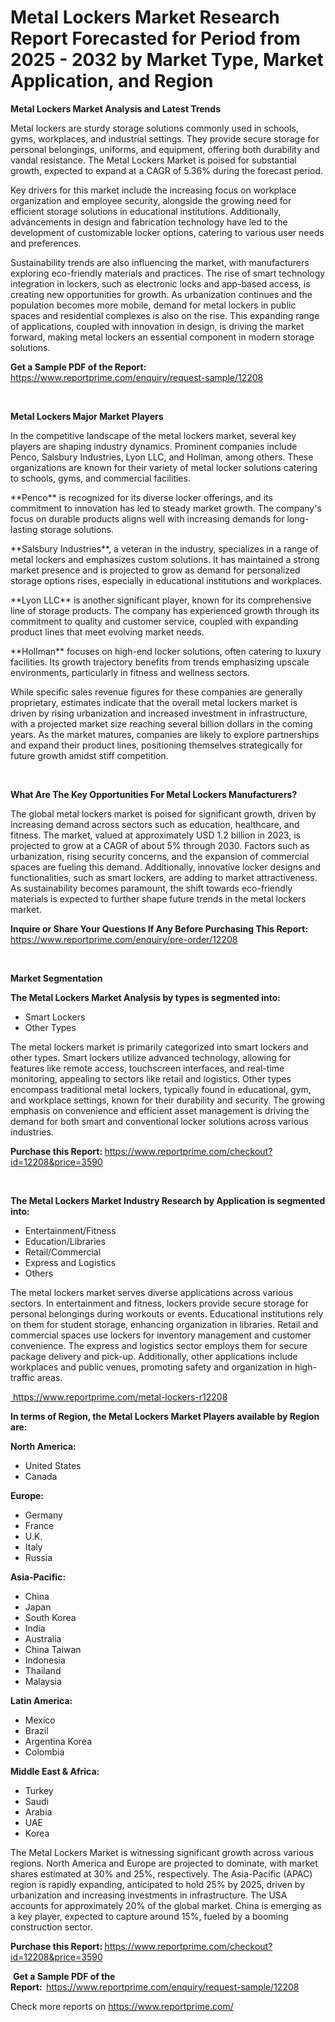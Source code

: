 <p><h1>Metal Lockers Market Research Report Forecasted for Period from 2025 -  2032 by Market Type, Market Application, and Region</h1></p><p><strong>Metal Lockers Market Analysis and Latest Trends</strong></p>
<p><p>Metal lockers are sturdy storage solutions commonly used in schools, gyms, workplaces, and industrial settings. They provide secure storage for personal belongings, uniforms, and equipment, offering both durability and vandal resistance. The Metal Lockers Market is poised for substantial growth, expected to expand at a CAGR of 5.36% during the forecast period. </p><p>Key drivers for this market include the increasing focus on workplace organization and employee security, alongside the growing need for efficient storage solutions in educational institutions. Additionally, advancements in design and fabrication technology have led to the development of customizable locker options, catering to various user needs and preferences. </p><p>Sustainability trends are also influencing the market, with manufacturers exploring eco-friendly materials and practices. The rise of smart technology integration in lockers, such as electronic locks and app-based access, is creating new opportunities for growth. As urbanization continues and the population becomes more mobile, demand for metal lockers in public spaces and residential complexes is also on the rise. This expanding range of applications, coupled with innovation in design, is driving the market forward, making metal lockers an essential component in modern storage solutions.</p></p>
<p><strong>Get a Sample PDF of the Report:&nbsp;</strong> <a href="https://www.reportprime.com/enquiry/request-sample/12208?utm_campaign=2744&utm_medium=2&utm_source=Github&utm_content=ia&utm_term=18032025&utm_id=metal-lockers">https://www.reportprime.com/enquiry/request-sample/12208</a></p>
<p>&nbsp;</p>
<p><strong>Metal Lockers Major Market Players</strong></p>
<p><p>In the competitive landscape of the metal lockers market, several key players are shaping industry dynamics. Prominent companies include Penco, Salsbury Industries, Lyon LLC, and Hollman, among others. These organizations are known for their variety of metal locker solutions catering to schools, gyms, and commercial facilities.</p><p>**Penco** is recognized for its diverse locker offerings, and its commitment to innovation has led to steady market growth. The company's focus on durable products aligns well with increasing demands for long-lasting storage solutions.</p><p>**Salsbury Industries**, a veteran in the industry, specializes in a range of metal lockers and emphasizes custom solutions. It has maintained a strong market presence and is projected to grow as demand for personalized storage options rises, especially in educational institutions and workplaces.</p><p>**Lyon LLC** is another significant player, known for its comprehensive line of storage products. The company has experienced growth through its commitment to quality and customer service, coupled with expanding product lines that meet evolving market needs.</p><p>**Hollman** focuses on high-end locker solutions, often catering to luxury facilities. Its growth trajectory benefits from trends emphasizing upscale environments, particularly in fitness and wellness sectors.</p><p>While specific sales revenue figures for these companies are generally proprietary, estimates indicate that the overall metal lockers market is driven by rising urbanization and increased investment in infrastructure, with a projected market size reaching several billion dollars in the coming years. As the market matures, companies are likely to explore partnerships and expand their product lines, positioning themselves strategically for future growth amidst stiff competition.</p></p>
<p>&nbsp;</p>
<p><strong>What Are The Key Opportunities For Metal Lockers Manufacturers?</strong></p>
<p><p>The global metal lockers market is poised for significant growth, driven by increasing demand across sectors such as education, healthcare, and fitness. The market, valued at approximately USD 1.2 billion in 2023, is projected to grow at a CAGR of about 5% through 2030. Factors such as urbanization, rising security concerns, and the expansion of commercial spaces are fueling this demand. Additionally, innovative locker designs and functionalities, such as smart lockers, are adding to market attractiveness. As sustainability becomes paramount, the shift towards eco-friendly materials is expected to further shape future trends in the metal lockers market.</p></p>
<p><strong>Inquire or Share Your Questions If Any Before Purchasing This Report:</strong> <a href="https://www.reportprime.com/enquiry/pre-order/12208?utm_campaign=2744&utm_medium=2&utm_source=Github&utm_content=ia&utm_term=18032025&utm_id=metal-lockers">https://www.reportprime.com/enquiry/pre-order/12208</a></p>
<p>&nbsp;</p>
<p><strong>Market Segmentation</strong></p>
<p><strong>The Metal Lockers Market Analysis by types is segmented into:</strong></p>
<p><ul><li>Smart Lockers</li><li>Other Types</li></ul></p>
<p><p>The metal lockers market is primarily categorized into smart lockers and other types. Smart lockers utilize advanced technology, allowing for features like remote access, touchscreen interfaces, and real-time monitoring, appealing to sectors like retail and logistics. Other types encompass traditional metal lockers, typically found in educational, gym, and workplace settings, known for their durability and security. The growing emphasis on convenience and efficient asset management is driving the demand for both smart and conventional locker solutions across various industries.</p></p>
<p><strong>Purchase this Report:&nbsp;</strong><a href="https://www.reportprime.com/checkout?id=12208&price=3590&utm_campaign=2744&utm_medium=2&utm_source=Github&utm_content=ia&utm_term=18032025&utm_id=metal-lockers">https://www.reportprime.com/checkout?id=12208&price=3590</a></p>
<p>&nbsp;</p>
<p><strong>The Metal Lockers Market Industry Research by Application is segmented into:</strong></p>
<p><ul><li>Entertainment/Fitness</li><li>Education/Libraries</li><li>Retail/Commercial</li><li>Express and Logistics</li><li>Others</li></ul></p>
<p><p>The metal lockers market serves diverse applications across various sectors. In entertainment and fitness, lockers provide secure storage for personal belongings during workouts or events. Educational institutions rely on them for student storage, enhancing organization in libraries. Retail and commercial spaces use lockers for inventory management and customer convenience. The express and logistics sector employs them for secure package delivery and pick-up. Additionally, other applications include workplaces and public venues, promoting safety and organization in high-traffic areas.</p></p>
<p><a href="https://www.reportprime.com/metal-lockers-r12208?utm_campaign=2744&utm_medium=2&utm_source=Github&utm_content=ia&utm_term=18032025&utm_id=metal-lockers">&nbsp;https://www.reportprime.com/metal-lockers-r12208</a></p>
<p><strong>In terms of Region, the Metal Lockers Market Players available by Region are:</strong></p>
<p>
    <p> <strong> North America: </strong>
        <ul>
            <li>United States</li>
            <li>Canada</li>
        </ul>
        </p> 
    <p> <strong> Europe: </strong>
        <ul>
            <li>Germany</li>
            <li>France</li>
            <li>U.K.</li>
            <li>Italy</li>
            <li>Russia</li>
        </ul>
        </p> 
    <p> <strong> Asia-Pacific: </strong>
        <ul>
            <li>China</li>
            <li>Japan</li>
            <li>South Korea</li>
            <li>India</li>
            <li>Australia</li>
            <li>China Taiwan</li>
            <li>Indonesia</li>
            <li>Thailand</li>
            <li>Malaysia</li>
        </ul>
        </p> 
    <p> <strong> Latin America: </strong>
        <ul>
            <li>Mexico</li>
            <li>Brazil</li>
            <li>Argentina Korea</li>
            <li>Colombia</li>
        </ul>
        </p> 
    <p> <strong> Middle East & Africa: </strong>
        <ul>
            <li>Turkey</li>
            <li>Saudi</li>
            <li>Arabia</li>
            <li>UAE</li>
            <li>Korea</li>
        </ul>
    </p>
    </p>
<p><p>The Metal Lockers Market is witnessing significant growth across various regions. North America and Europe are projected to dominate, with market shares estimated at 30% and 25%, respectively. The Asia-Pacific (APAC) region is rapidly expanding, anticipated to hold 25% by 2025, driven by urbanization and increasing investments in infrastructure. The USA accounts for approximately 20% of the global market. China is emerging as a key player, expected to capture around 15%, fueled by a booming construction sector.</p></p>
<p><strong>Purchase this Report: </strong><a href="https://www.reportprime.com/checkout?id=12208&price=3590&utm_campaign=2744&utm_medium=2&utm_source=Github&utm_content=ia&utm_term=18032025&utm_id=metal-lockers">https://www.reportprime.com/checkout?id=12208&price=3590</a></p>
<p>&nbsp;<strong>Get a Sample PDF of the Report:&nbsp;&nbsp;</strong><a href="https://www.reportprime.com/enquiry/request-sample/12208?utm_campaign=2744&utm_medium=2&utm_source=Github&utm_content=ia&utm_term=18032025&utm_id=metal-lockers">https://www.reportprime.com/enquiry/request-sample/12208</a></p>
<p><strong></strong></p>
<p>Check more reports on <a href="https://www.reportprime.com/?utm_campaign=2744&utm_medium=2&utm_source=Github&utm_content=ia&utm_term=18032025&utm_id=metal-lockers">https://www.reportprime.com/</a></p>